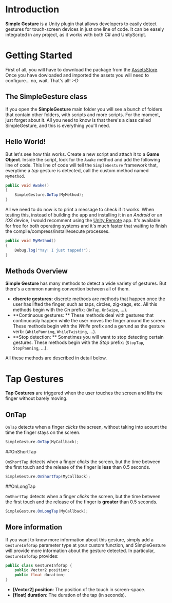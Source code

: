 # Introduction

**Simple Gesture** is a Unity plugin that allows developers to easily detect gestures for touch-screen devices in just one line of code. It can be easely integrated in any project, as it works with both C# and UnityScript.

# Getting Started

First of all, you will have to download the package from the [AssetsStore](http://u3d.as/8bb). Once you have dowloaded and imported the assets you will need to configure... no, wait. That's all! :-D

## The SimpleGesture class

If you open the **SimpleGesture** main folder you will see a bunch of folders that contain other folders, with scripts and more scripts. For the moment, just forget about it. All you need to know is that there's a class called SimpleGesture, and this is everything you'll need.

## Hello World!

But let's see how this works. Create a new script and attach it to a **Game Object**. Inside the script, look for the `Awake` method and add the following line of code. This line of code will tell the `SimpleGesture` framework that, everytime a *tap* gesture is detected, call the custom method named `MyMethod`.

``` cs
public void Awake()
{
	SimpleGesture.OnTap(MyMethod);
}
```

All we need to do now is to print a message to check if it works. When testing this, instead of building the app and installing it in an *Android* or an *iOS* device, I would recomment using the [Unity Remote](http://docs.unity3d.com/Manual/UnityRemote4.html) app. It's available for free for both operating systems and it's much faster that waiting to finish the compile/compress/install/execute processes.

``` cs
public void MyMethod()
{
	Debug.log("Yay! I just tapped!");
}
```

## Methods Overview

**Simple Gesture** has many methods to detect a wide variety of gestures. But there's a common naming convention between all of them.

* **discrete gestures:** discrete methods are methods that happen once the user has lifted the finger, such as taps, circles, zig-zags, etc. All this methods begin with the *On* prefix: (`OnTap`, `OnSwipe`, ...).
* **Continuous gestures: ** These methods deal with gestures that continuously happen while the user moves the finger around the screen. These methods begin with the *While* prefix and a gerund as the gesture verb: (`WhilePanning`, `WhileTwisting`, ...).
* **Stop detection: ** Sometimes you will want to stop detecting certain gestures. These methods begin with the *Stop* prefix: (`StopTap`, `StopPanning`, ...).

All these methods are described in detail below.

# Tap Gestures

**Tap Gestures** are triggered when the user touches the screen and lifts the finger without barely moving.

## OnTap

`OnTap` detects when a finger *clicks* the screen, without taking into acount the time the finger stays on the screen.

``` cs
SimpleGesture.OnTap(MyCallback);
```

##OnShortTap

`OnShortTap` detects when a finger *clicks* the screen, but the time between the first touch and the release of the finger is **less** than 0.5 seconds.

``` cs
SimpleGesture.OnShortTap(MyCallback);
```

##OnLongTap

`OnShortTap` detects when a finger *clicks* the screen, but the time between the first touch and the release of the finger is **greater** than 0.5 seconds.

``` cs
SimpleGesture.OnLongTap(MyCallback);
```

## More information

If you want to know more information about this gesture, simply add a `GestureInfoTap` parameter type at your custom function, and SimpleGesture will provide more information about the gesture detected. In particular, `GestureInfoTap` provides:

``` cs
public class GestureInfoTap {
	public Vector2 position;
	public float duration;
}
```

* **[Vector2] position**: The position of the touch in screen-space.
* **[float] duration**: The duration of the tap (in seconds).








